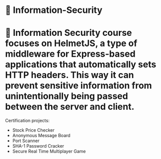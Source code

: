 # 📖 Information-Security
# 👣 Information Security course focuses on HelmetJS, a type of middleware for Express-based applications that automatically sets HTTP headers. This way it can prevent sensitive information from unintentionally being passed between the server and client.
Certification projects:
* Stock Price Checker
* Anonymous Message Board
* Port Scanner
* SHA-1 Password Cracker
* Secure Real Time Multiplayer Game
